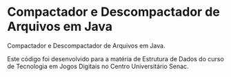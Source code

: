 # Compactador e Descompactador de Arquivos em Java
Compactador e Descompactador de Arquivos em Java.

Este código foi desenvolvido para a matéria de Estrutura de Dados do curso de Tecnologia em Jogos Digitais no Centro Universitário Senac.
